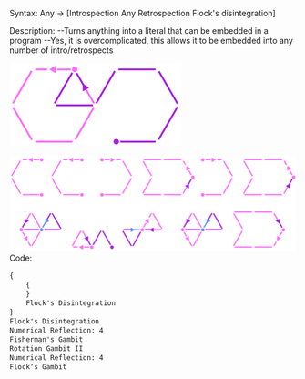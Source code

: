 Syntax:
Any -> \[Introspection Any Retrospection Flock's disintegration]

Description:
\--Turns anything into a literal that can be embedded in a program
\--Yes, it is overcomplicated, this allows it to be embedded into any number of intro/retrospects

![](../Images/Make%20Literal%20Pattern.png)

![](../Images/Make%20Literal%20Code.png)
Code:
```
{
	{
	}
	Flock's Disintegration
}
Flock's Disintegration
Numerical Reflection: 4
Fisherman's Gambit
Rotation Gambit II
Numerical Reflection: 4
Flock's Gambit
```
